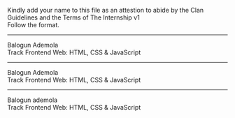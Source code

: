 Kindly add your name to this file as an attestion to abide by the Clan Guidelines and the Terms of The Internship v1
<br/> Follow the format.<br/> 
___
Balogun Ademola<br/>
Track Frontend Web: HTML, CSS & JavaScript
___
Balogun Ademola<br/>
Track Frontend Web: HTML, CSS & JavaScript
___
Balogun ademola<br/>
Track Frontend Web: HTML, CSS & JavaScript
